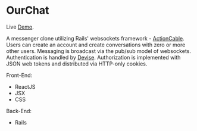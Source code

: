 # OurChat

Live [Demo](https://our-chat.fly.dev/conversations).

A messenger clone utilizing Rails' websockets framework - [ActionCable](https://guides.rubyonrails.org/action_cable_overview.html). Users can create an account and create conversations with zero or more other users. Messaging is broadcast via the pub/sub model of websockets. Authentication is handled by [Devise](https://github.com/heartcombo/devise). Authorization is implemented with JSON web tokens and distributed via HTTP-only cookies.

Front-End:
- ReactJS
- JSX
- CSS

Back-End:
- Rails

